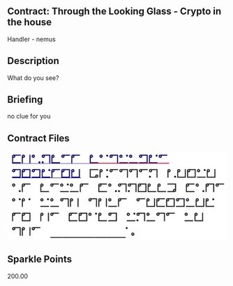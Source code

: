 ## Contract: Through the Looking Glass - Crypto in the house
Handler - nemus

## Description
What do you see?

## Briefing
no clue for you

## Contract Files
![c1.png](files/c1.png)

## Sparkle Points
200.00 

